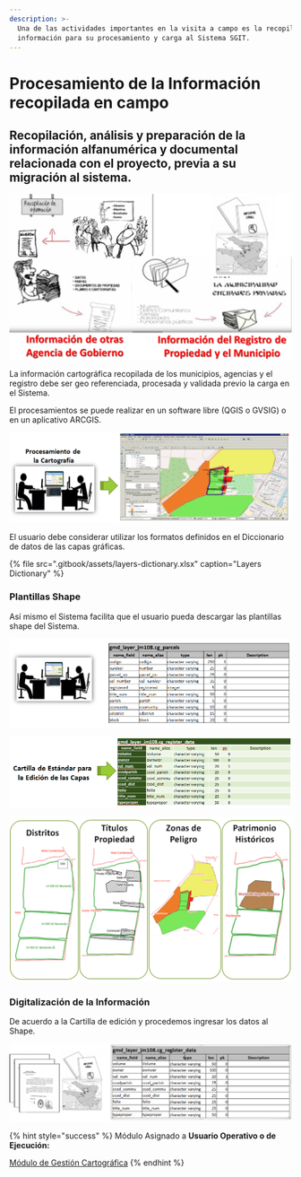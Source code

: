 ```yaml
---
description: >-
  Una de las actividades importantes en la visita a campo es la recopilación de
  información para su procesamiento y carga al Sistema SGIT.
---
```


# Procesamiento de la Información recopilada en campo

## Recopilación, análisis y preparación de la información alfanumérica y documental relacionada con el proyecto, previa a su migración al sistema.

![](.gitbook/assets/image%20%2845%29.png)

La información cartográfica recopilada de los municipios, agencias y el registro debe ser geo referenciada, procesada y validada previo la carga en el Sistema.

El procesamientos se puede realizar en un software libre \(QGIS o GVSIG\) o en  un aplicativo ARCGIS.

![](.gitbook/assets/image%20%2881%29.png)

El usuario debe  considerar utilizar los formatos definidos en el Diccionario de datos de las capas gráficas.

{% file src=".gitbook/assets/layers-dictionary.xlsx" caption="Layers Dictionary" %}



### Plantillas Shape

Así mismo el Sistema facilita que el usuario pueda descargar las plantillas shape del Sistema.

![](.gitbook/assets/image%20%2875%29.png)

![](.gitbook/assets/image%20%2831%29.png)

![](.gitbook/assets/image%20%28205%29.png)

### Digitalización de la Información

De acuerdo a la Cartilla de edición y procedemos ingresar los datos al Shape.

![](.gitbook/assets/image%20%28237%29.png)



{% hint style="success" %}
Módulo Asignado a **Usuario Operativo o de Ejecución:** 

[Módulo de Gestión Cartográfica](modulo-de-configuracion/modulo-de-gestion-cartografica.md)
{% endhint %}

